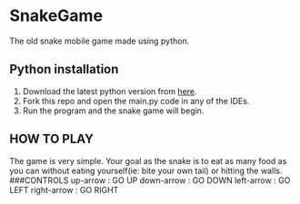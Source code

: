 # SnakeGame
The old snake mobile game made using python.

## Python installation
1. Download the latest python version from [here](https://www.python.org/downloads/).
2. Fork this repo and open the main.py code in any of the IDEs.
3. Run the program and the snake game will begin.

## HOW TO PLAY
The game is very simple.
Your goal as the snake is to eat as many food as you can without eating yourself(ie: bite your own tail) or hitting the walls.
###CONTROLS
up-arrow : GO UP
down-arrow : GO DOWN
left-arrow :  GO LEFT
right-arrow :  GO RIGHT
